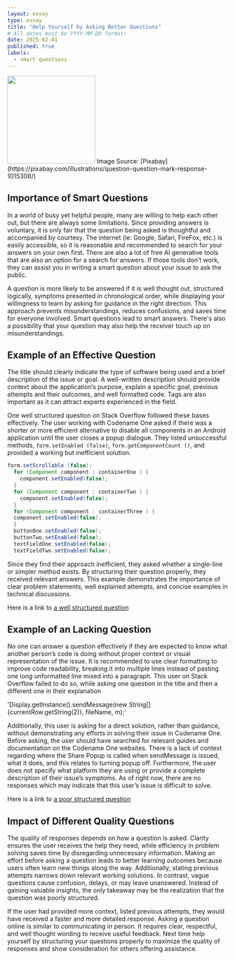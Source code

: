 ```yaml
---
layout: essay
type: essay
title: "Help Yourself by Asking Better Questions"
# All dates must be YYYY-MM-DD format!
date: 2025-02-01
published: true
labels:
  - smart questions
---
```


<img width="200px" class="rounded float-start pe-4" img src="../img/question.jpg">
Image Source: [Pixabay](https://pixabay.com/illustrations/question-question-mark-response-1015308/)

## Importance of Smart Questions
In a world of busy yet helpful people, many are willing to help each other out, but there are always some limitations. Since providing answers is voluntary, it is only fair that the question being asked is thoughtful and accompanied by courtesy. The internet (ie: Google, Safari, FireFox, etc.) is easily accessible, so it is reasonable and recommended to search for your answers on your own first. There are also a lot of free AI generative tools that  are also an option for a search for answers. If those tools don’t work, they can assist you in writing a smart question about your issue to ask the public.

A question is more likely to be answered if it is well thought out, structured logically, symptoms presented in chronological order, while displaying your willingness to learn by asking for guidance in the right direction. This approach prevents misunderstandings, reduces confusions, and saves time for everyone involved. Smart questions lead to smart answers. There's also a possibility that your question may also help the receiver touch up on misunderstandings. 

## Example of an Effective Question
The title should clearly indicate the type of software being used and a brief description of the issue or goal. A well-written description should provide context about the application’s purpose, explain a specific goal, previous attempts and their outcomes, and well formatted code. Tags are also important as it can attract experts experienced in the field. 

One well structured question on Stack Overflow followed these bases effectively. The user working with Codename One asked if there was a shorter or more efficient alternative to disable all components in an Android application until the user closes a popup dialogue. They listed unsuccessful methods, `form.setEnabled (false)`, `form.getComponentCount ()`, and provided a working but inefficient solution.

```java
form.setScrollable (false); 
  for (Component component : containerOne ) { 
    component.setEnabled(false); 
  } 
  for (Component component : containerTwo ) { 
    component.setEnabled(false); 
  } 
  for (Component component : containerThree ) { 
  component.setEnabled(false); 
  } 
  buttonOne.setEnabled(false); 
  buttonTwo.setEnabled(false); 
  textFieldOne.setEnabled(false); 
  textFieldTwo.setEnabled(false);
```

Since they find their approach inefficient, they asked whether a single-line or simpler method exists. By structuring their question properly, they received relevant answers. This example demonstrates the importance of clear problem statements, well explained attempts, and concise examples in technical discussions.

Here is a link to [a well structured question](
https://stackoverflow.com/questions/63981568/codename-one-get-and-disable-all-components-and-sub-components)

## Example of an Lacking Question
No one can answer a question effectively if they are expected to know what another person’s code is doing without proper context or visual representation of the issue. It is recommended to use clear formatting to improve code readability, breaking it into multiple lines instead of pasting one long unformatted line mixed into a paragraph. This user on Stack Overflow failed to do so, while asking one question in the title and then a different one in their explanation

'Display.getInstance().sendMessage(new String[] {currentRow.getString(2)}, fileName, m);'

Additionally, this user is asking for a direct solution, rather than guidance, without demonstrating any efforts in solving their issue in Codename One. Before asking, the user should have searched for relevant guides and documentation on the Codename One websites. There is a lack of context regarding where the Share Popup is called when sendMessage is issued, what it does, and this relates to turning popup off. Furthermore, the user does not specify what platform they are using or provide a complete description of their issue’s symptoms. As of right now, there are no responses which may indicate that this user’s issue is difficult to solve.

Here is a link to [a poor structured question](
https://stackoverflow.com/questions/79406055/can-someone-tell-me-where-the-share-popup-is-called-when-i-issue-sendmessage)


## Impact of Different Quality Questions
The quality of responses depends on how a question is asked. Clarity ensures the user receives the help they need, while efficiency in problem solving saves time by disregarding unnecessary information. Making an effort before asking a question leads to better learning outcomes because users often learn new things along the way. Additionally, stating previous attempts narrows down relevant working solutions. In contrast, vague questions cause confusion, delays, or may leave unanswered. Instead of gaining valuable insights, the only takeaway may be the realization that the question was poorly structured. 

If the user had provided more context, listed previous attempts, they would have received a faster and more detailed response. Asking a question online is similar to communicating in person. It requires clear, respectful, and well thought wording to receive useful feedback. Next time help yourself by structuring your questions properly to maximize the quality of responses and show consideration for others offering assistance.
